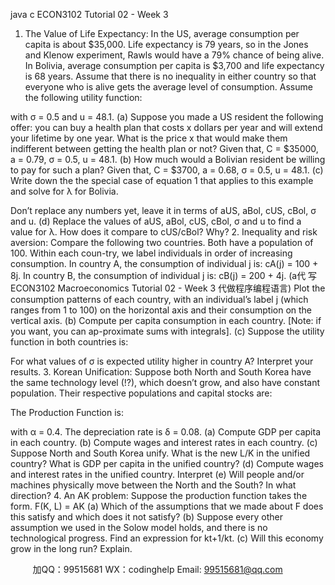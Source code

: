 java c
ECON3102 Tutorial 02 - Week 3
1. The Value of Life Expectancy:
In the US, average consumption per capita is about $35,000. Life expectancy is 79 years, so in the Jones and Klenow experiment, Rawls would have a 79% chance of being alive. In Bolivia, average consumption per capita is $3,700 and life expectancy is 68 years. Assume that there is no inequality in either country so that everyone who is alive gets the average level of consumption. Assume the following utility function:

with σ = 0.5 and u = 48.1.
(a) Suppose you made a US resident the following offer: you can buy a health plan that costs x dollars per year and will extend your lifetime by one year. What is the price x that would make them indifferent between getting the health plan or not?
Given that, C = $35000, a = 0.79, σ = 0.5, u = 48.1.
(b) How much would a Bolivian resident be willing to pay for such a plan?
Given that, C = $3700, a = 0.68, σ = 0.5, u = 48.1.
(c) Write down the the special case of equation 1 that applies to this example and solve for λ for Bolivia.

Don’t replace any numbers yet, leave it in terms of aUS, aBol, cUS, cBol, σ and u.
(d) Replace the values of aUS, aBol, cUS, cBol, σ and u to find a value for λ. How does it compare to cUS/cBol? Why?
2. Inequality and risk aversion:
Compare the following two countries. Both have a population of 100. Within each coun-try, we label individuals in order of increasing consumption.
In country A, the consumption of individual j is: cA(j) = 100 + 8j.
In country B, the consumption of individual j is: cB(j) = 200 + 4j.
(a代 写ECON3102 Macroeconomics Tutorial 02 - Week 3
代做程序编程语言) Plot the consumption patterns of each country, with an individual’s label j (which ranges from 1 to 100) on the horizontal axis and their consumption on the vertical axis.
(b) Compute per capita consumption in each country. [Note: if you want, you can ap-proximate sums with integrals].
(c) Suppose the utility function in both countries is:

For what values of σ is expected utility higher in country A? Interpret your results.
3. Korean Unification:
Suppose both North and South Korea have the same technology level (!?), which doesn’t grow, and also have constant population. Their respective populations and capital stocks are:

The Production Function is:

with α = 0.4. The depreciation rate is δ = 0.08.
(a) Compute GDP per capita in each country.
(b) Compute wages and interest rates in each country.
(c) Suppose North and South Korea unify. What is the new L/K in the unified country?
What is GDP per capita in the unified country?
(d) Compute wages and interest rates in the unified country. Interpret
(e) Will people and/or machines physically move between the North and the South? In what direction?
4. An AK problem:
Suppose the production function takes the form.
F(K, L) = AK
(a) Which of the assumptions that we made about F does this satisfy and which does it not satisfy?
(b) Suppose every other assumption we used in the Solow model holds, and there is no technological progress. Find an expression for kt+1/kt.
(c) Will this economy grow in the long run? Explain.







         
加QQ：99515681  WX：codinghelp  Email: 99515681@qq.com
